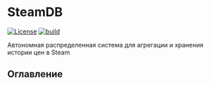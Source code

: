 # SteamDB

[![License](https://img.shields.io/badge/License-MIT-green.svg)](https://opensource.org/licenses/MIT)
[![build](https://github.com/P90Master/steamdb/workflows/CI/badge.svg)](https://github.com/steamdb/steamdb/actions)

Автономная распределенная система для агрегации и хранения истории цен в Steam

## Оглавление
